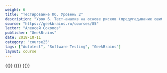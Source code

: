 ```yaml
---
weight: 6
title: "Тестирование ПО. Уровень 2"
description: "Урок 6. Тест-анализ на основе рисков (предугадывание ошибок)"
source: "https://geekbrains.ru/courses/85"
lector: "Алексей Соколов"
publisher: "GeekBrains"
date: 2018-10-11
category: "course25"
tags: ["Autotest", "Software Testing", "GeekBrains"]
layout: course
---
```

{{<players>}}
    {{<protonvideo d4ab2446502dfa9e916702b7d693d468>}}
{{</players>}}
